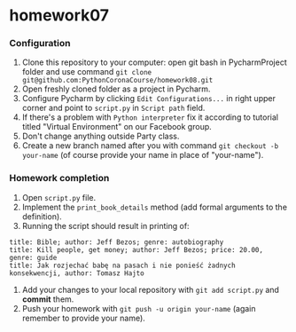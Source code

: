 # homework07

### Configuration
1. Clone this repository to your computer: open git bash in PycharmProject folder and use command `git clone git@github.com:PythonCoronaCourse/homework08.git`
1. Open freshly cloned folder as a project in Pycharm.
1. Configure Pycharm by clicking `Edit Configurations...` in right upper corner and point to `script.py` in `Script path` field.
1. If there's a problem with `Python interpreter` fix it according to tutorial titled "Virtual Environment" on our Facebook group.
1. Don't change anything outside Party class.
1. Create a new branch named after you with command `git checkout -b your-name` (of course provide your name in place of "your-name").

### Homework completion
1. Open `script.py` file. 
1. Implement the `print_book_details` method (add formal arguments to the definition).
1. Running the script should result in printing of:
```
title: Bible; author: Jeff Bezos; genre: autobiography
title: Kill people, get money; author: Jeff Bezos; price: 20.00, genre: guide
title: Jak rozjechać babę na pasach i nie ponieść żadnych konsekwencji, author: Tomasz Hajto
```
1. Add your changes to your local repository with `git add script.py` and **commit** them.
1. Push your homework with `git push -u origin your-name` (again remember to provide your name).
